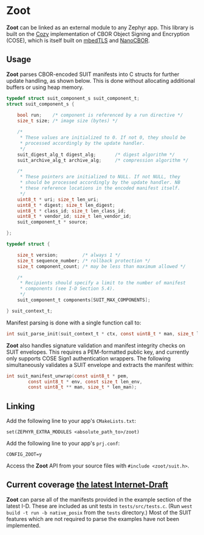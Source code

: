 # Zoot
**Zoot** can be linked as an external module to any Zephyr app. This library is built on the [Cozy](https://github.com/motet/cozy) implementation of CBOR Object Signing and Encryption (COSE), which is itself built on [mbedTLS](https://github.com/zephyrproject-rtos/mbedtls) and [NanoCBOR](https://github.com/bergzand/NanoCBOR).

## Usage
**Zoot** parses CBOR-encoded SUIT manifests into C structs for further update handling, as shown below. This is done without allocating additional buffers or using heap memory.

```c
typedef struct suit_component_s suit_component_t;
struct suit_component_s {
    
    bool run;    /* component is referenced by a run directive */
    size_t size; /* image size (bytes) */

    /*
     * These values are initialized to 0. If not 0, they should be
     * processed accordingly by the update handler.
     */
    suit_digest_alg_t digest_alg;       /* digest algorithm */
    suit_archive_alg_t archive_alg;     /* compression algorithm */

    /* 
     * These pointers are initialized to NULL. If not NULL, they
     * should be processed accordingly by the update handler. NB
     * these reference locations in the encoded manifest itself.
     */
    uint8_t * uri; size_t len_uri;
    uint8_t * digest; size_t len_digest;
    uint8_t * class_id; size_t len_class_id;
    uint8_t * vendor_id; size_t len_vendor_id;
    suit_component_t * source;

};

typedef struct {

    size_t version;         /* always 1 */
    size_t sequence_number; /* rollback protection */
    size_t component_count; /* may be less than maximum allowed */

    /* 
     * Recipients should specify a limit to the number of manifest
     * components (see I-D Section 5.4).
     */
    suit_component_t components[SUIT_MAX_COMPONENTS];

} suit_context_t;
```

Manifest parsing is done with a single function call to:
```c
int suit_parse_init(suit_context_t * ctx, const uint8_t * man, size_t len_man);
```

**Zoot** also handles signature validation and manifest integrity checks on SUIT envelopes. This requires a PEM-formatted public key, and currently only supports COSE Sign1 authentication wrappers. The following simultaneously validates a SUIT envelope and extracts the manifest within:
```c
int suit_manifest_unwrap(const uint8_t * pem, 
        const uint8_t * env, const size_t len_env,
        const uint8_t ** man, size_t * len_man);
```

## Linking
Add the following line to your app's `CMakeLists.txt`:

    set(ZEPHYR_EXTRA_MODULES <absolute_path_to>/zoot)

Add the following line to your app's `prj.conf`:

    CONFIG_ZOOT=y

Access the **Zoot** API from your source files with `#include <zoot/suit.h>`.

## Current coverage [the latest Internet-Draft](https://tools.ietf.org/html/draft-ietf-suit-manifest-04)
**Zoot** can parse all of the manifests provided in the example section of the latest I-D. These are included as unit tests in  `tests/src/tests.c`. (Run `west build -t run -b native_posix` from the `tests` directory.) Most of the SUIT features which are not required to parse the examples have not been implemented.
